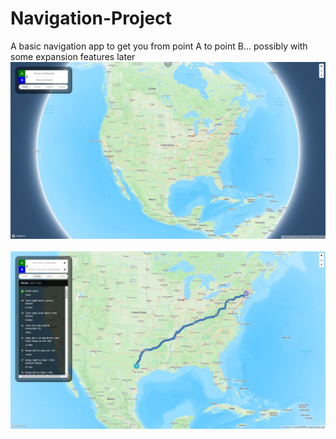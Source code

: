 # Navigation-Project
A basic navigation app to get you from point A to point B... possibly with some expansion features later
<br>
<img src="/assets/images/startMap.JPG" alt="screenshot of the initial load page in the browser" width=900px><br><br>
<img src="/assets/images/navDirections.JPG" alt="screenshot of the navigation working in the browser" width=900px><br>
